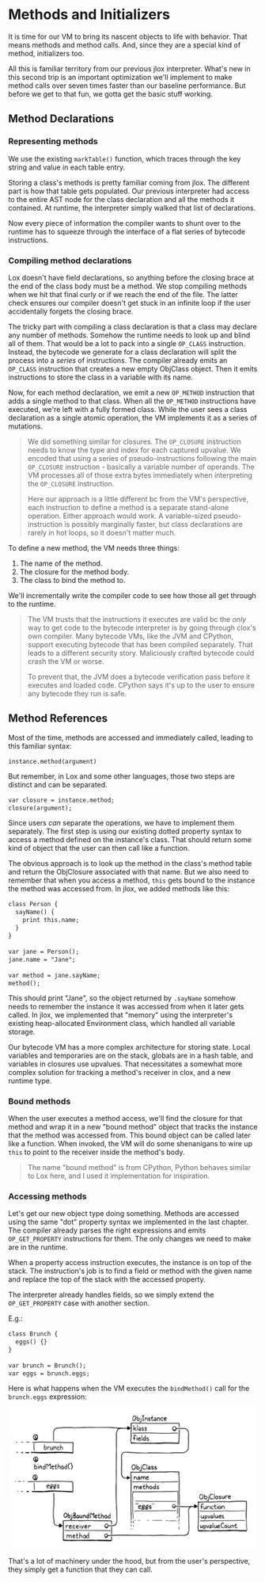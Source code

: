 # Methods and Initializers

It is time for our VM to bring its nascent objects to life with behavior. That means methods and method calls. And, 
since they are a special kind of method, initializers too.

All this is familiar territory from our previous jlox interpreter. What's new in this second trip is an important 
optimization we'll implement to make method calls over seven times faster than our baseline performance. But before we
get to that fun, we gotta get the basic stuff working.

## Method Declarations

### Representing methods

We use the existing `markTable()` function, which traces through the key string and value in each table entry.

Storing a class's methods is pretty familiar coming from jlox. The different part is how that table gets populated. Our
previous interpreter had access to the entire AST node for the class declaration and all the methods it contained. At 
runtime, the interpreter simply walked that list of declarations.

Now every piece of information the compiler wants to shunt over to the runtime has to squeeze through the interface of a
flat series of bytecode instructions. 

### Compiling method declarations

Lox doesn't have field declarations, so anything before the closing brace at the end of the class body must be a method.
We stop compiling methods when we hit that final curly or if we reach the end of the file. The latter check ensures our
compiler doesn't get stuck in an infinite loop if the user accidentally forgets the closing brace.

The tricky part with compiling a class declaration is that a class may declare any number of methods. Somehow the 
runtime needs to look up and blind all of them. That would be a lot to pack into a single `OP_CLASS` instruction. 
Instead, the bytecode we generate for a class declaration will split the process into a *series* of instructions. The 
compiler already emits an `OP_CLASS` instruction that creates a new empty ObjClass object. Then it emits instructions to
store the class in a variable with its name.

Now, for each method declaration, we emit a new `OP_METHOD` instruction that adds a single method to that class. When 
all the `OP_METHOD` instructions have executed, we're left with a fully formed class. While the user sees a class 
declaration as a single atomic operation, the VM implements it as a series of mutations.

> We did something similar for closures. The `OP_CLOSURE` instruction needs to know the type and index for each 
> captured upvalue. We encoded that using a series of pseudo-instructions following the main `OP_CLOSURE` instruction - 
> basically a variable number of operands. The VM processes all of those extra bytes immediately when interpreting the
> `OP_CLOSURE` instruction.
> 
> Here our approach is a little different bc from the VM's perspective, each instruction to define a method is a 
> separate stand-alone operation. Either approach would work. A variable-sized pseudo-instruction is possibly marginally
> faster, but class declarations are rarely in hot loops, so it doesn't matter much.

To define a new method, the VM needs three things:
1. The name of the method.
2. The closure for the method body.
3. The class to bind the method to.

We'll incrementally write the compiler code to see how those all get through to the runtime.

> The VM trusts that the instructions it executes are valid bc the *only* way to get code to the bytecode interpreter is
> by going through clox's own compiler. Many bytecode VMs, like the JVM and CPython, support executing bytecode that has
> been compiled separately. That leads to a different security story. Maliciously crafted bytecode could crash the VM or
> worse.
> 
> To prevent that, the JVM does a bytecode verification pass before it executes and loaded code. CPython says it's up to
> the user to ensure any bytecode they run is safe.


## Method References

Most of the time, methods are accessed and immediately called, leading to this familiar syntax:
```shell
instance.method(argument)
```
But remember, in Lox and some other languages, those two steps are distinct and can be separated.
```shell
var closure = instance.method;
closure(argument);
```

Since users *can* separate the operations, we have to implement them separately. The first step is using our existing 
dotted property syntax to access a method defined on the instance's class. That should return some kind of object that
the user can then call like a function.

The obvious approach is to look up the method in the class's method table and return the ObjClosure associated with that
name. But we also need to remember that when you access a method, `this` gets bound to the instance the method was 
accessed from. In jlox, we added methods like this:
```shell
class Person {
  sayName() {
    print this.name;
  }
}

var jane = Person();
jane.name = "Jane";

var method = jane.sayName;
method();
```

This should print "Jane", so the object returned by `.sayName` somehow needs to remember the instance it was accessed 
from when it later gets called. In jlox, we implemented that "memory" using the interpreter's existing heap-allocated
Environment class, which handled all variable storage.

Our bytecode VM has a more complex architecture for storing state. Local variables and temporaries are on the stack,
globals are in a hash table, and variables in closures use upvalues. That necessitates a somewhat more complex solution
for tracking a method's receiver in clox, and a new runtime type.

### Bound methods

When the user executes a method access, we'll find the closure for that method and wrap it in a new "bound method" 
object that tracks the instance that the method was accessed from. This bound object can be called later like a 
function. When invoked, the VM will do some shenanigans to wire up `this` to point to the receiver inside the method's 
body.

> The name "bound method" is from CPython, Python behaves similar to Lox here, and I used it implementation for 
> inspiration.


### Accessing methods

Let's get our new object type doing something. Methods are accessed using the same "dot" property syntax we implemented
in the last chapter. The compiler already parses the right expressions and emits `OP_GET_PROPERTY` instructions for 
them. The only changes we need to make are in the runtime.

When a property access instruction executes, the instance is on top of the stack. The instruction's job is to find a 
field or method with the given name and replace the top of the stack with the accessed property.

The interpreter already handles fields, so we simply extend the `OP_GET_PROPERTY` case with another section.

E.g.:
```shell
class Brunch {
  eggs() {}
}

var brunch = Brunch();
var eggs = brunch.eggs;
```
Here is what happens when the VM executes the `bindMethod()` call for the `brunch.eggs` expression:

![VM bindMethod](../pic/VM-bindMethod.png)

That's a lot of machinery under the hood, but from the user's perspective, they simply get a function that they can 
call.
